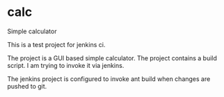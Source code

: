 # calc
Simple calculator

This is a test project for jenkins ci.

The project is a GUI based simple calculator. The project contains a build script. I am trying to invoke it via jenkins.

The jenkins project is configured to invoke ant build when changes are pushed to git.
